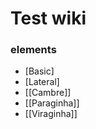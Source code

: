 <!-- TITLE: Home -->
<!-- SUBTITLE: A quick summary of Home -->

# Test wiki
### elements

- [Basic]
- [Lateral]
- [[Cambre]]
- [[Paraginha]]
- [[Viraginha]]